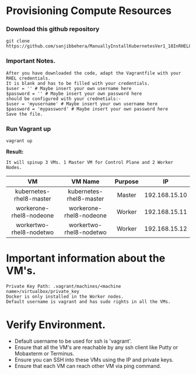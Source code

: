 # Provisioning Compute Resources

### Download this github repository
    git clone https://github.com/sanjibbehera/ManuallyInstallKubernetesVer1_18InRHEL8.git

### Important Notes.
    After you have downloaded the code, adapt the Vagrantfile with your RHEL credentials.
    It is blank and has to be filled with your credentials.
    $user = '' # Maybe insert your own username here
    $password = '' # Maybe insert your own password here
    should be configured with your crednetials:-
    $user = 'myusername' # Maybe insert your own username here
    $password = 'mypassword' # Maybe insert your own password here
    Save the file.
### Run Vagrant up
    vagrant up

<b>Result:</b>

    It will spinup 3 VMs. 1 Master VM for Control Plane and 2 Worker Nodes.

| VM | VM Name | Purpose | IP | 
| :---: | :---: | :---: | :---: | 
| kubernetes-rhel8-master | kubernetes-rhel8-master | Master | 192.168.15.10 | 
| workerone-rhel8-nodeone | workerone-rhel8-nodeone | Worker | 192.168.15.11 | 
| workertwo-rhel8-nodetwo | workertwo-rhel8-nodetwo | Worker | 192.168.15.12 | 

Important information about the VM's.
==============================
    Private Key Path: .vagrant/machines/<machine name>/virtualbox/private_key
    Docker is only installed in the Worker nodes.
    Default username is vagrant and has sudo rights in all the VMs.
    
Verify Environment.
==============================
* Default username to be used for ssh is 'vagrant'.
* Ensure that all the VM's are reachable by any ssh client like Putty or Mobaxterm or Terminus.
* Ensure you can SSH into these VMs using the IP and private keys.
* Ensure that each VM can reach other VM via ping command.
